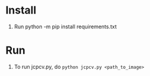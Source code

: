 # Install
1. Run python -m pip install requirements.txt
# Run
1. To run jcpcv.py, do `python jcpcv.py <path_to_image>`
